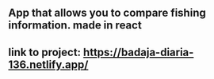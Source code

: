 ## App that allows you to compare fishing information. made in react
## link to project: https://badaja-diaria-136.netlify.app/
